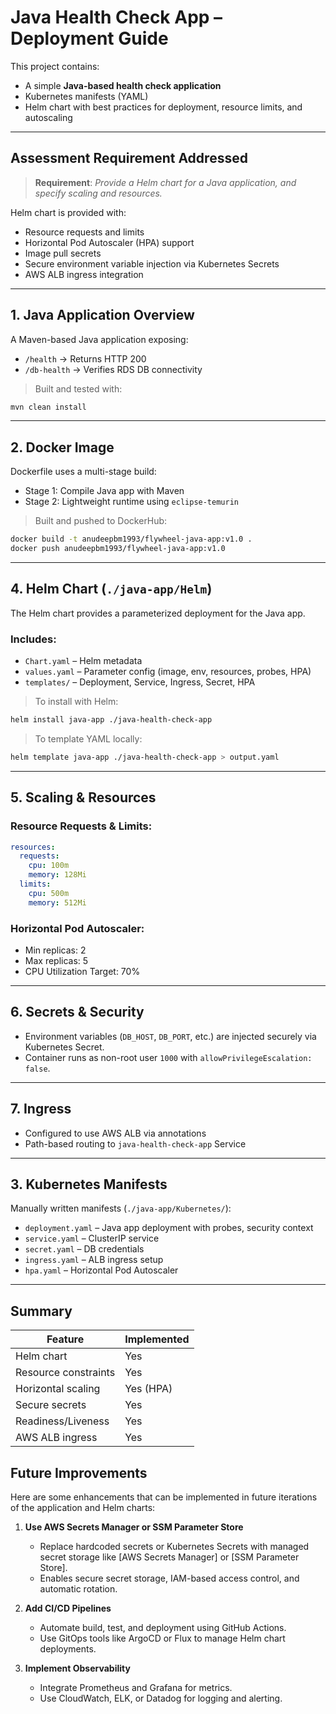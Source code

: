 # Java Health Check App – Deployment Guide

This project contains:
- A simple **Java-based health check application**
- Kubernetes manifests (YAML)
- Helm chart with best practices for deployment, resource limits, and autoscaling

---

## Assessment Requirement Addressed

> **Requirement**: _Provide a Helm chart for a Java application, and specify scaling and resources._

Helm chart is provided with:
- Resource requests and limits  
- Horizontal Pod Autoscaler (HPA) support  
- Image pull secrets  
- Secure environment variable injection via Kubernetes Secrets  
- AWS ALB ingress integration

---

## 1. Java Application Overview

A Maven-based Java application exposing:
- `/health` → Returns HTTP 200
- `/db-health` → Verifies RDS DB connectivity

> Built and tested with:
```bash
mvn clean install
```

---

## 2. Docker Image

Dockerfile uses a multi-stage build:
- Stage 1: Compile Java app with Maven
- Stage 2: Lightweight runtime using `eclipse-temurin`

> Built and pushed to DockerHub:
```bash
docker build -t anudeepbm1993/flywheel-java-app:v1.0 .
docker push anudeepbm1993/flywheel-java-app:v1.0
```

---

## 4. Helm Chart (`./java-app/Helm`)

The Helm chart provides a parameterized deployment for the Java app.

### Includes:
- `Chart.yaml` – Helm metadata
- `values.yaml` – Parameter config (image, env, resources, probes, HPA)
- `templates/` – Deployment, Service, Ingress, Secret, HPA

> To install with Helm:
```bash
helm install java-app ./java-health-check-app
```

> To template YAML locally:
```bash
helm template java-app ./java-health-check-app > output.yaml
```

---

## 5. Scaling & Resources

### Resource Requests & Limits:
```yaml
resources:
  requests:
    cpu: 100m
    memory: 128Mi
  limits:
    cpu: 500m
    memory: 512Mi
```

### Horizontal Pod Autoscaler:
- Min replicas: 2  
- Max replicas: 5  
- CPU Utilization Target: 70%

---

##  6. Secrets & Security

- Environment variables (`DB_HOST`, `DB_PORT`, etc.) are injected securely via Kubernetes Secret.
- Container runs as non-root user `1000` with `allowPrivilegeEscalation: false`.

---

## 7. Ingress

- Configured to use AWS ALB via annotations
- Path-based routing to `java-health-check-app` Service

---
## 3. Kubernetes Manifests

Manually written manifests (`./java-app/Kubernetes/`):
- `deployment.yaml` – Java app deployment with probes, security context
- `service.yaml` – ClusterIP service
- `secret.yaml` – DB credentials
- `ingress.yaml` – ALB ingress setup
- `hpa.yaml` – Horizontal Pod Autoscaler

---



## Summary

| Feature               | Implemented |
|-----------------------|-------------|
| Helm chart            |  Yes       |
| Resource constraints  |  Yes       |
| Horizontal scaling    |  Yes (HPA) |
| Secure secrets        |  Yes       |
| Readiness/Liveness    |  Yes       |
| AWS ALB ingress       |  Yes       |


## Future Improvements

Here are some enhancements that can be implemented in future iterations of the application and Helm charts:

1. **Use AWS Secrets Manager or SSM Parameter Store**  
   - Replace hardcoded secrets or Kubernetes Secrets with managed secret storage like [AWS Secrets Manager] or [SSM Parameter Store].  
   - Enables secure secret storage, IAM-based access control, and automatic rotation.

2. **Add CI/CD Pipelines**  
   - Automate build, test, and deployment using GitHub Actions.  
   - Use GitOps tools like ArgoCD or Flux to manage Helm chart deployments.

3. **Implement Observability**  
   - Integrate Prometheus and Grafana for metrics.  
   - Use CloudWatch, ELK, or Datadog for logging and alerting.



